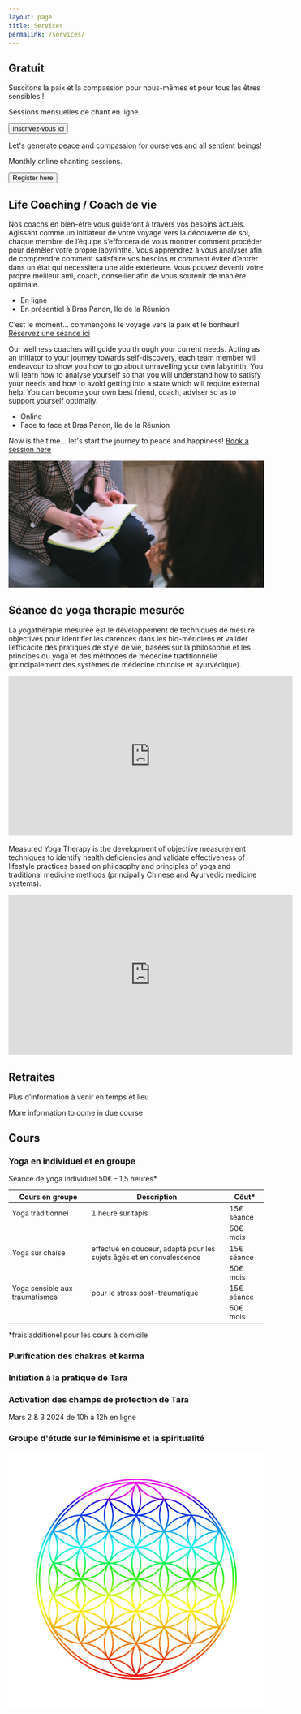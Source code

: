 ```yaml
---
layout: page
title: Services
permalink: /services/
---
```

## Gratuit
Suscitons la paix et la compassion pour nous-mêmes et pour tous les êtres sensibles !

Sessions mensuelles de chant en ligne.

<a href="https://forms.gle/pJyoW73HaE4CTX3x5">
<button style="backgound-color:green">Inscrivez-vous ici</button>
</a>
 

Let's generate peace and compassion for ourselves and all sentient beings!

Monthly online chanting sessions.

<a href="https://forms.gle/pJyoW73HaE4CTX3x5">
<button style="backgound-color:green">Register here</button>
</a>


## Life Coaching / Coach de vie  
 Nos coachs en bien-être vous guideront à travers vos besoins actuels. Agissant comme un initiateur de votre voyage vers la découverte de soi, chaque membre de l’équipe s’efforcera de vous montrer comment procéder pour démêler votre propre labyrinthe. Vous apprendrez à vous analyser afin de comprendre comment satisfaire vos besoins et comment éviter d’entrer dans un état qui nécessitera une aide extérieure. Vous pouvez devenir votre propre meilleur ami, coach, conseiller afin de vous soutenir de manière optimale.
  + En ligne
  + En présentiel à Bras Panon, Ile de la Réunion
  
  C’est le moment... commençons le voyage vers la paix et le bonheur! 
 [Réservez une séance ici]()

 Our wellness coaches will guide you through your current needs. Acting as an initiator to your journey towards self-discovery, each team member will endeavour to show you how to go about unravelling your own labyrinth. You will learn how to analyse yourself so that you will understand how to satisfy your needs and how to avoid getting into a state which will require external help. You can become your own best friend, coach, adviser so as to support yourself optimally.
  + Online
  + Face to face at Bras Panon, Ile de la Réunion
  
  Now is the time... let's start the journey to peace and happiness! 
 [Book a session here]()

![A counselling session](/assets/images/counseling2.jpg "A counselling session")


## Séance de yoga therapie mesurée 

 La yogathérapie mesurée est le développement de techniques de mesure objectives pour identifier les carences dans les bio-méridiens et valider l’efficacité des pratiques de style de vie, basées sur la philosophie et les principes du yoga et des méthodes de médecine traditionnelle (principalement des systèmes de médecine chinoise et ayurvédique).


 <iframe width="560" height="315" src="https://www.youtube.com/embed/O-ji9gRpC1A?si=MBzyRzFfF8LyY0aZ" title="YouTube video player" frameborder="0" allow="accelerometer; autoplay; clipboard-write; encrypted-media; gyroscope; picture-in-picture; web-share" allowfullscreen></iframe>


 Measured Yoga Therapy is the development of objective measurement techniques to
identify health deficiencies and validate effectiveness of lifestyle practices
based on philosophy and principles of yoga and traditional medicine methods (principally
Chinese and Ayurvedic medicine systems).

<iframe width="560" height="315" src="https://www.youtube.com/embed/RxHLv1_90fM?si=1sythm-UN-GjNtHE" title="YouTube video player" frameborder="0" allow="accelerometer; autoplay; clipboard-write; encrypted-media; gyroscope; picture-in-picture; web-share" allowfullscreen></iframe>


## Retraites
Plus d’information à venir en temps et lieu

More information to come in due course


## Cours 

### Yoga en individuel et en groupe

Séance de yoga individuel 50€ - 1,5 heures*

| Cours en groupe | Description | Côut* |
| ----------- | ----------- | ----- |
| Yoga traditionnel | 1 heure sur tapis | 15€ séance   |
|                           |                   |   50€ mois    |
| Yoga sur chaise | effectué en douceur, adapté pour les sujets âgés et en convalescence |15€ séance   |
|                           |                   |   50€ mois    |
|Yoga sensible aux traumatismes | pour le stress post-traumatique |15€ séance   |
|                           |                   |   50€ mois    |

*frais additionel pour les cours à domicile

### Purification des chakras et karma

### Initiation à la pratique de Tara

### Activation des champs de protection de Tara
Mars 2 & 3 2024 de 10h à 12h en ligne

### Groupe d'étude sur le féminisme et la spiritualité






![Flower of life](/assets/images/flower-life-colorful-illustration-white-background-1.png "Flower of life")

